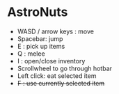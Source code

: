 # AstroNuts

* WASD / arrow keys : move
* Spacebar: jump
* E : pick up items
* Q : melee
* I : open/close inventory
* Scrollwheel to go through hotbar
* Left click: eat selected item
* ~~F : use currently selected item~~
